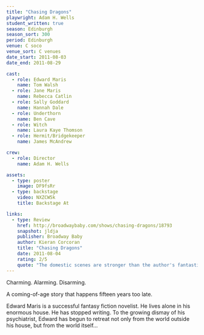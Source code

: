 ```yaml
---
title: "Chasing Dragons"
playwright: Adam H. Wells
student_written: true
season: Edinburgh
season_sort: 300
period: Edinburgh
venue: C soco
venue_sort: C venues
date_start: 2011-08-03
date_end: 2011-08-29

cast:
  - role: Edward Maris
    name: Tom Walsh
  - role: Jane Maris
    name: Rebecca Catlin
  - role: Sally Goddard
    name: Hannah Dale
  - role: Underthorn
    name: Ben Cave
  - role: Witch
    name: Laura Kaye Thomson
  - role: Hermit/Bridgekeeper
    name: James McAndrew

crew:
  - role: Director
    name: Adam H. Wells

assets:
  - type: poster
    image: DF9fsRr
  - type: backstage
    video: NXZCW5k
    title: Backstage At

links:
  - type: Review
    href: http://broadwaybaby.com/shows/chasing-dragons/18793
    snapshot: jldja
    publisher: Broadway Baby
    author: Kieran Corcoran
    title: "Chasing Dragons"
    date: 2011-08-04
    rating: 2/5
    quote: "The domestic scenes are stronger than the author's fantastical hallucinations, managing to sculpt a functional and believable dynamic."
---
```

Charming. Alarming. Disarming.

A coming-of-age story that happens fifteen years too late.

Edward Maris is a successful fantasy fiction novelist. He lives alone in his enormous house. He has stopped writing. To the growing dismay of his psychiatrist, Edward has begun to retreat not only from the world outside his house, but from the world itself...

